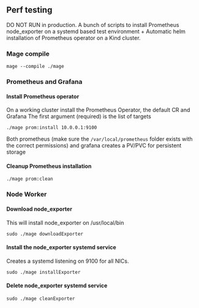 ## Perf testing

DO NOT RUN in production. A bunch of scripts to install Prometheus node_exporter
on a systemd based test environment + Automatic helm installation of 
Prometheus operator on a Kind cluster.

### Mage compile

```
mage --compile ./mage
```

### Prometheus and Grafana

#### Install Prometheus operator

On a working cluster install the Prometheus Operator, the default CR and Grafana
The first argument (required) is the list of targets

```
./mage prom:install 10.0.0.1:9100 
```

Both prometheus (make sure the `/var/local/prometheus` folder exists with the correct permissions) 
and grafana creates a PV/PVC for persistent storage

#### Cleanup Prometheus installation

```
./mage prom:clean
```

### Node Worker

#### Download node_exporter

This will install node_exporter on /usr/local/bin

```
sudo ./mage downloadExporter
```

#### Install the node_exporter systemd service

Creates a systemd listening on 9100 for all NICs.

```
sudo ./mage installExporter
```

#### Delete node_exporter systemd service

```
sudo ./mage cleanExporter
```

